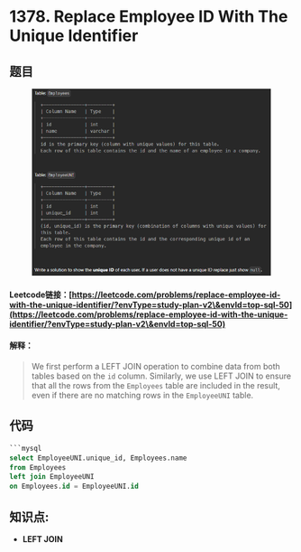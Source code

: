 # 1378. Replace Employee ID With The Unique Identifier

## 题目

<figure><img src="../../.gitbook/assets/image (5) (1) (1) (1) (1) (1) (1).png" alt=""><figcaption></figcaption></figure>

#### Leetcode链接：[https://leetcode.com/problems/replace-employee-id-with-the-unique-identifier/?envType=study-plan-v2\&envId=top-sql-50](https://leetcode.com/problems/replace-employee-id-with-the-unique-identifier/?envType=study-plan-v2\&envId=top-sql-50)

#### 解释：

> We first perform a LEFT JOIN operation to combine data from both tables based on the `id` column. Similarly, we use LEFT JOIN to ensure that all the rows from the `Employees` table are included in the result, even if there are no matching rows in the `EmployeeUNI` table.

## 代码

````sql
```mysql
select EmployeeUNI.unique_id, Employees.name
from Employees
left join EmployeeUNI
on Employees.id = EmployeeUNI.id

````

## **知识点:**

* **LEFT JOIN**&#x20;
